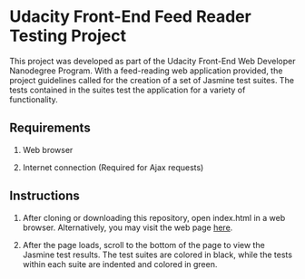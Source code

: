# Udacity Front-End Feed Reader Testing Project

This project was developed as part of the Udacity Front-End Web Developer Nanodegree Program. With a feed-reading web application provided, the project guidelines called for the creation of a set of Jasmine test suites. The tests contained in the suites test the application for a variety of functionality.

## Requirements

1. Web browser

2. Internet connection (Required for Ajax requests)

## Instructions

1. After cloning or downloading this repository, open index.html in a web browser. Alternatively, you may visit the web page [here](https://abequinonez.github.io/udacity-frontend-testing).

2. After the page loads, scroll to the bottom of the page to view the Jasmine test results. The test suites are colored in black, while the tests within each suite are indented and colored in green.